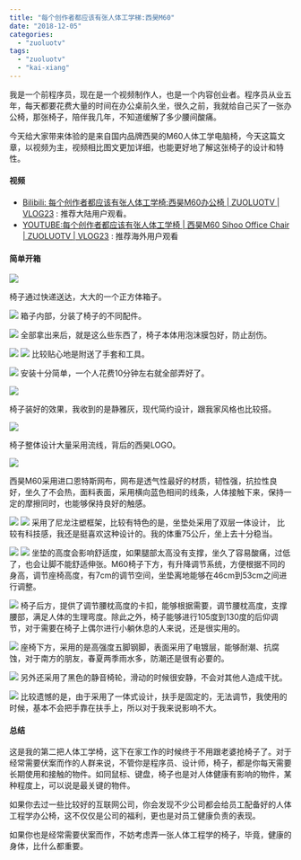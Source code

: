 ```yaml
---
title: "每个创作者都应该有张人体工学梯:西昊M60"
date: "2018-12-05"
categories: 
  - "zuoluotv"
tags: 
  - "zuoluotv"
  - "kai-xiang"
---
```


我是一个前程序员，现在是一个视频制作人，也是一个内容创业者。程序员从业五年，每天都要花费大量的时间在办公桌前久坐，很久之前，我就给自己买了一张办公椅，那张椅子，陪伴我几年，不知道缓解了多少腰间酸痛。

今天给大家带来体验的是来自国内品牌西昊的M60人体工学电脑椅，今天这篇文章，以视频为主，视频相比图文更加详细，也能更好地了解这张椅子的设计和特性。

#### 视频

- [Bilibili: 每个创作者都应该有张人体工学椅:西昊M60办公椅 | ZUOLUOTV | VLOG23](https://www.bilibili.com/video/av37409319/) : 推荐大陆用户观看。
- [YOUTUBE:每个创作者都应该有张人体工学椅 | 西昊M60 Sihoo Office Chair | ZUOLUOTV | VLOG23](https://youtu.be/MdsKcLbTlPU) : 推荐海外用户观看

#### 简单开箱

![](https://static.is26.com/blog/2018/12/sihoo/chair-2.jpg)

椅子通过快递送达，大大的一个正方体箱子。

![](https://static.is26.com/blog/2018/12/sihoo/chair-3.jpg) 箱子内部，分装了椅子的不同配件。

![](https://static.is26.com/blog/2018/12/sihoo/chair-5.jpg) 全部拿出来后，就是这么些东西了，椅子本体用泡沫膜包好，防止刮伤。

![](https://static.is26.com/blog/2018/12/sihoo/chair-4.jpg) ![](https://static.is26.com/blog/2018/12/sihoo/chair-1.jpg) 比较贴心地是附送了手套和工具。

![](https://static.is26.com/blog/2018/12/sihoo/chair-65.jpg) 安装十分简单，一个人花费10分钟左右就全部弄好了。

![](https://static.is26.com/blog/2018/12/sihoo/chair-7.jpg)

椅子装好的效果，我收到的是静雅灰，现代简约设计，跟我家风格也比较搭。

![](https://static.is26.com/blog/2018/12/sihoo/chair-25.jpg)

椅子整体设计大量采用流线，背后的西昊LOGO。

![](https://static.is26.com/blog/2018/12/sihoo/chair-9.jpg)

西昊M60采用进口恩特斯网布，网布是透气性最好的材质，韧性强，抗拉性良好，坐久了不会热，面料表面，采用横向蓝色相间的线条，人体接触下来，保持一定的摩擦同时，也能够保持良好的触感。

![](https://static.is26.com/blog/2018/12/sihoo/chair-14.jpg) ![](https://static.is26.com/blog/2018/12/sihoo/chair-21.jpg) 采用了尼龙注塑框架，比较有特色的是，坐垫处采用了双层一体设计， 比较有科技感，我还是挺喜欢这种设计的。我的体重75公斤，坐上去十分稳当。

![](https://static.is26.com/blog/2018/12/sihoo/chair-17.jpg) ![](https://static.is26.com/blog/2018/12/sihoo/chair-18.jpg) 坐垫的高度会影响舒适度，如果腿部太高没有支撑，坐久了容易酸痛，过低了，也会让脚不能舒适伸张。M60椅子下方，有升降调节系统，方便根据不同的身高，调节座椅高度，有7cm的调节空间，坐垫离地能够在46cm到53cm之间进行调整。

![](https://static.is26.com/blog/2018/12/sihoo/chair-24.jpg) 椅子后方，提供了调节腰枕高度的卡扣，能够根据需要，调节腰枕高度，支撑腰部，满足人体的生理弯度。除此之外，椅子能够进行105度到130度的后仰调节，对于需要在椅子上偶尔进行小躺休息的人来说，还是很实用的。

![](https://static.is26.com/blog/2018/12/sihoo/chair-22.jpg) 座椅下方，采用的是高强度五脚钢脚，表面采用了电镀层，能够耐潮、抗腐蚀，对于南方的朋友，春夏两季雨水多，防潮还是很有必要的。

![](https://static.is26.com/blog/2018/12/sihoo/chair-23.jpg) 另外还采用了黑色的静音椅轮，滑动的时候很安静，不会对其他人造成干扰。

![](https://static.is26.com/blog/2018/12/sihoo/chair-15.jpg) 比较遗憾的是，由于采用了一体式设计，扶手是固定的，无法调节，我使用的时候，基本不会把手靠在扶手上，所以对于我来说影响不大。

#### 总结

这是我的第二把人体工学椅，这下在家工作的时候终于不用跟老婆抢椅子了。对于经常需要伏案而作的人群来说，不管你是程序员、设计师，椅子，都是你每天需要长期使用和接触的物件。如同鼠标、键盘，椅子也是对人体健康有影响的物件，某种程度上，可以说是最关键的物件。

如果你去过一些比较好的互联网公司，你会发现不少公司都会给员工配备好的人体工程学办公椅，这不仅仅是公司的福利，更也是对员工健康负责的表现。

如果你也是经常需要伏案而作，不妨考虑弄一张人体工程学的椅子，毕竟，健康的身体，比什么都重要。
